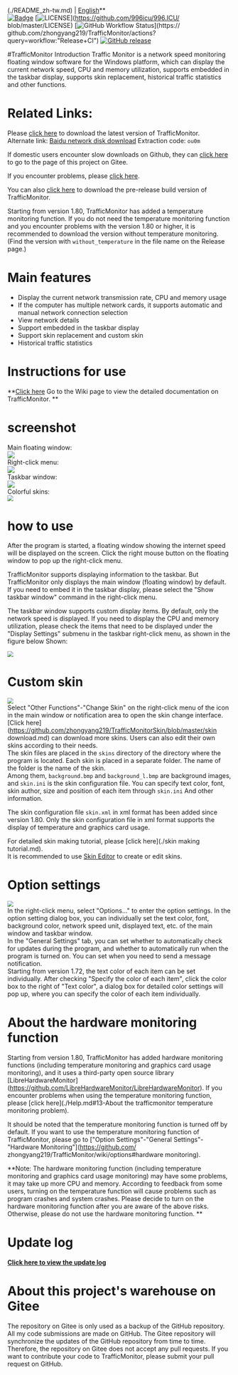 (./README_zh-tw.md) | [English](./README_en-us.md)**<br>
[![Badge](https://img.shields.io/badge/link-996.icu-%23FF4D5B.svg?style=flat-square)](https://996.icu/#/en_US)
[![LICENSE](https://img.shields.io/badge/license-Anti%20996-blue.svg?style=flat-square)](https://github.com/996icu/996.ICU/ blob/master/LICENSE)
[![GitHub Workflow Status](https://img.shields.io/github/workflow/status/zhongyang219/TrafficMonitor/Release%20CI?label=Release%20CI&logo=github&style=flat-square)](https:// github.com/zhongyang219/TrafficMonitor/actions?query=workflow:"Release+CI")
[![GitHub release](https://img.shields.io/github/release/zhongyang219/TrafficMonitor.svg?style=flat-square)](https://github.com/zhongyang219/TrafficMonitor/releases/latest )

#TrafficMonitor Introduction
Traffic Monitor is a network speed monitoring floating window software for the Windows platform, which can display the current network speed, CPU and memory utilization, supports embedded in the taskbar display, supports skin replacement, historical traffic statistics and other functions.

# Related Links:

Please [click here](https://github.com/zhongyang219/TrafficMonitor/releases/latest) to download the latest version of TrafficMonitor. <br>
Alternate link: [Baidu network disk download](https://pan.baidu.com/s/15PMt7s-ASpyDwtS__4cUhg) Extraction code: `ou0m`<br>

If domestic users encounter slow downloads on Github, they can [click here](https://gitee.com/zhongyang219/TrafficMonitor) to go to the page of this project on Gitee.

If you encounter problems, please [click here](./Help.md). <br>

You can also [click here](https://github.com/zhongyang219/TrafficMonitor/actions?query=workflow:"Release+CI") to download the pre-release build version of TrafficMonitor.

Starting from version 1.80, TrafficMonitor has added a temperature monitoring function. If you do not need the temperature monitoring function and you encounter problems with the version 1.80 or higher, it is recommended to download the version without temperature monitoring. (Find the version with `without_temperature` in the file name on the Release page.)

# Main features
* Display the current network transmission rate, CPU and memory usage<br>
* If the computer has multiple network cards, it supports automatic and manual network connection selection<br>
* View network details<br>
* Support embedded in the taskbar display<br>
* Support skin replacement and custom skin<br>
* Historical traffic statistics<br>
# Instructions for use

**[Click here](https://github.com/zhongyang219/TrafficMonitor/wiki) Go to the Wiki page to view the detailed documentation on TrafficMonitor. **

# screenshot

Main floating window:<br>
![](./Screenshots/main1.png)<br>
Right-click menu: <br>
![](./Screenshots/main.png)<br>
Taskbar window:<br>
![](./Screenshots/taskbar.PNG)<br>
Colorful skins:<br>
<img src="./Screenshots/skins.PNG" style="zoom:80%;" /><br>

# how to use
After the program is started, a floating window showing the internet speed will be displayed on the screen. Click the right mouse button on the floating window to pop up the right-click menu.

TrafficMonitor supports displaying information to the taskbar. But TrafficMonitor only displays the main window (floating window) by default. If you need to embed it in the taskbar display, please select the "Show taskbar window" command in the right-click menu.

The taskbar window supports custom display items. By default, only the network speed is displayed. If you need to display the CPU and memory utilization, please check the items that need to be displayed under the "Display Settings" submenu in the taskbar right-click menu, as shown in the figure below Shown:

<img src="./Screenshots/taskbar_item_settings.png" style="zoom:80%;" />

# Custom skin
<img src="./Screenshots/selecte_skin.png" style="zoom:80%;" /><br>
Select "Other Functions"-"Change Skin" on the right-click menu of the icon in the main window or notification area to open the skin change interface. [Click here](https://github.com/zhongyang219/TrafficMonitorSkin/blob/master/skin download.md) can download more skins. Users can also edit their own skins according to their needs. <br>
The skin files are placed in the `skins` directory of the directory where the program is located. Each skin is placed in a separate folder. The name of the folder is the name of the skin. <br>
Among them, `background.bmp` and `background_l.bmp` are background images, and `skin.ini` is the skin configuration file. You can specify text color, font, skin author, size and position of each item through `skin.ini` And other information. <br>

The skin configuration file `skin.xml` in xml format has been added since version 1.80. Only the skin configuration file in xml format supports the display of temperature and graphics card usage.

For detailed skin making tutorial, please [click here](./skin making tutorial.md). <br>
It is recommended to use [Skin Editor](https://github.com/zhongyang219/TrafficMonitorSkinEditor/releases) to create or edit skins. <br>

# Option settings
<img src="./Screenshots/option.jpg" style="zoom:80%;" /><br>
In the right-click menu, select "Options..." to enter the option settings. In the option setting dialog box, you can individually set the text color, font, background color, network speed unit, displayed text, etc. of the main window and taskbar window. <br>
In the "General Settings" tab, you can set whether to automatically check for updates during the program, and whether to automatically run when the program is turned on. You can set when you need to send a message notification. <br>
Starting from version 1.72, the text color of each item can be set individually. After checking "Specify the color of each item", click the color box to the right of "Text color", a dialog box for detailed color settings will pop up, where you can specify the color of each item individually. <br>

# About the hardware monitoring function

Starting from version 1.80, TrafficMonitor has added hardware monitoring functions (including temperature monitoring and graphics card usage monitoring), and it uses a third-party open source library [LibreHardwareMonitor] (https://github.com/LibreHardwareMonitor/LibreHardwareMonitor). If you encounter problems when using the temperature monitoring function, please [click here](./Help.md#13-About the trafficmonitor temperature monitoring problem).

It should be noted that the temperature monitoring function is turned off by default. If you want to use the temperature monitoring function of TrafficMonitor, please go to ["Option Settings"-"General Settings"-"Hardware Monitoring"](https://github.com/ zhongyang219/TrafficMonitor/wiki/options#hardware monitoring).

**Note: The hardware monitoring function (including temperature monitoring and graphics card usage monitoring) may have some problems, it may take up more CPU and memory. According to feedback from some users, turning on the temperature function will cause problems such as program crashes and system crashes. Please decide to turn on the hardware monitoring function after you are aware of the above risks. Otherwise, please do not use the hardware monitoring function. **

# Update log

**[Click here to view the update log](./UpdateLog/update_log.md)**

# About this project's warehouse on Gitee

The repository on Gitee is only used as a backup of the GitHub repository. All my code submissions are made on GitHub. The Gitee repository will synchronize the updates of the GitHub repository from time to time. Therefore, the repository on Gitee does not accept any pull requests. If you want to contribute your code to TrafficMonitor, please submit your pull request on GitHub.
